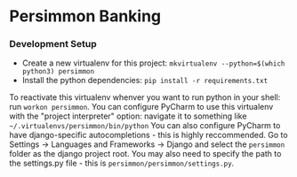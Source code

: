 # Persimmon Banking

### Development Setup

- Create a new virtualenv for this project: `mkvirtualenv --python=$(which python3) persimmon`
- Install the python dependencies: `pip install -r requirements.txt`

To reactivate this virtualenv whenver you want to run python in your shell: run `workon persimmon`.
You can configure PyCharm to use this virtualenv with the "project interpreter" option: navigate it to something like `~/.virtualenvs/persimmon/bin/python`
You can also configure PyCharm to have django-specific autocompletions - this is highly reccommended. Go to Settings -> Languages and Frameworks -> Django and select the `persimmon` folder as the django project root. You may also need to specify the path to the settings.py file - this is `persimmon/persimmon/settings.py`.
